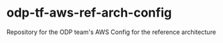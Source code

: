 # odp-tf-aws-ref-arch-config
Repository for the ODP team's AWS Config for the reference architecture
